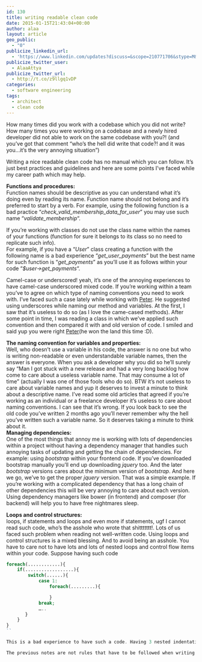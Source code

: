 ```yaml
---
id: 130
title: writing readable clean code
date: 2015-01-15T21:43:04+00:00
author: alaa
layout: article
geo_public:
  - "0"
publicize_linkedin_url:
  - 'https://www.linkedin.com/updates?discuss=&scope=210771706&stype=M&topic=5961608334749478912&type=U&a=3kmE'
publicize_twitter_user:
  - AlaaAttya
publicize_twitter_url:
  - http://t.co/z9llgq1vDP
categories:
  - software engineering
tags:
  - architect
  - clean code
---
```

How many times did you work with a codebase which you did not write?  
How many times you were working on a codebase and a newly hired developer did not able to work on the same codebase with you?! (and you&#8217;ve got that comment &#8220;who&#8217;s the hell did write that code?! and it was you&#8230;it&#8217;s the very annoying situation&#8221;)

Writing a nice readable clean code has no manual which you can follow. It&#8217;s just best practices and guidelines and here are some points I&#8217;ve faced while my career path which may help.

**Functions and procedures:**  
Function names should be descriptive as you can understand what it&#8217;s doing even by reading its name. Function name should not belong and it&#8217;s preferred to start by a verb. For example, using the following function is a bad practice &#8220;_check\_valid\_membership\_data\_for_user_&#8221; you may use such name &#8220;_validate_membership_&#8220;.

If you&#8217;re working with classes do not use the class name within the names of your functions (function for sure it belongs to its class so no need to replicate such info).  
For example, if you have a &#8220;_User_&#8221; class creating a function with the following name is a bad experience &#8220;_get\_user\_payments_&#8221; but the best name for such function is &#8220;_get_payments_&#8221; as you&#8217;ll use it as follows within your code &#8220;_$user->get_payments_&#8220;.

Camel-case or underscored! yeah, it&#8217;s one of the annoying experiences to have camel-case underscored mixed code. If you&#8217;re working within a team you&#8217;ve to agree on which type of naming conventions you need to work with. I&#8217;ve faced such a case lately while working with <a title="Peter" href="https://twitter.com/peter_yanni" target="_blank" rel="noopener">Peter</a>. He suggested using underscores while naming our method and variables. At the first, I saw that it&#8217;s useless to do so (as I love the came-cased methods). After some point in time, I was reading a class in which we&#8217;ve applied such convention and then compared it with and old version of code. I smiled and said yup you were right <a title="Peter" href="https://twitter.com/peter_yanni" target="_blank" rel="noopener">Peter</a>(he won the land this time :D).

**The naming convention for variables and properties:**  
Well, who doesn&#8217;t use a variable in his code, the answer is no one but who is writing non-readable or even understandable variable names, then the answer is everyone. When you ask a developer why you did so he&#8217;ll surely say “Man I got stuck with a new release and had a very long backlog how come to care about a useless variable name. That may consume a lot of time” (actually I was one of those fools who do so). BTW it&#8217;s not useless to care about variable names and yup it deserves to invest a minute to think about a descriptive name. I&#8217;ve read some old articles that agreed if you&#8217;re working as an individual or a freelance developer it&#8217;s useless to care about naming conventions. I can see that it&#8217;s wrong. If you look back to see the old code you&#8217;ve written 2 months ago you&#8217;ll never remember why the hell you&#8217;ve written such a variable name. So it deserves taking a minute to think about it.  
**Managing dependencies:**  
One of the most things that annoy me is working with lots of dependencies within a project without having a dependency manager that handles such annoying tasks of updating and getting the chain of dependencies. For example: using _bootstrap_ within your frontend code. If you&#8217;ve downloaded bootstrap manually you&#8217;ll end up downloading _jquery_ too. And the later _bootstrap_ versions cares about the minimum version of _bootstrap_. And here we go, we&#8217;ve to get the proper _jquery_ version. That was a simple example. If you&#8217;re working with a complicated dependency that has a long chain of other dependencies this will be very annoying to care about each version. Using dependency managers like bower (in frontend) and composer (for backend) will help you to have free nightmares sleep.

**Loops and control structures:**  
loops, if statements and loops and even more if statements, ugf I cannot read such code, who&#8217;s the asshole who wrote that shittttttt!. Lots of us faced such problem when reading not well-written code. Using loops and control structures is a mixed blessing. And to avoid being an asshole. You have to care not to have lots and lots of nested loops and control flow items within your code. Suppose having such code

```php
foreach(............){
    if(..................){
        switch(......){
            case 1:
                foreach(.........){

                }
            break;
            …..
       }
    }
}
``

This is a bad experience to have such a code. Having 3 nested indentations is enough to have a readable code. So please do not write that shitty eye-bleeding code that has lots and lots of nested blocks.

The previous notes are not rules that have to be followed when writing code, they&#8217;re just best practices I&#8217;ve come up with. You build up better rules for better code. Just set your own rules and follow them.